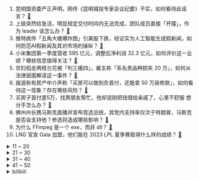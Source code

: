 1. 昆明国资委严正声明，网传《昆明城投专家会议纪要》不实，如何看待此谣言？ [:link:](https://www.zhihu.com/question/602731493)
2. 上级突然给急活，明显规定交付时间内无法完成，团队成员直接「开摆」，作为 leader 该怎么办？ [:link:](https://www.zhihu.com/question/600582451)
3. 推特疯传「五角大楼爆炸图」引美股下跌，经证实为人工智能生成假新闻，如何防范AI假新闻及其对市场的操纵？ [:link:](https://www.zhihu.com/question/602743877)
4. 小米集团第一季度营收 595 亿元，调整后净利润 32.3 亿元，如何评价这一业绩？哪些信息值得关注？ [:link:](https://www.zhihu.com/question/602792295)
5. 农妇掐走两枝兰花被「判三缓四」，雇主称「系名贵品种损失 20 万」，如何从法律层面解读这一事件？ [:link:](https://www.zhihu.com/question/602549638)
6. 报道称有房产中介声称「买房可以做到负首付，还能拿 50 万装修款」，如何看待这一现象？存在哪些风险？ [:link:](https://www.zhihu.com/question/602714378)
7. 买房子首付差5万，找男朋友帮忙，他却说刚把钱借给亲戚了，心里不舒服 想分手怎么办？ [:link:](https://www.zhihu.com/question/597857302)
8. 佛州州长携马斯克直播并宣布竞选总统，其党内支持率仅次于特朗普，马斯克是否会支持他？参选将造成哪些影响？ [:link:](https://www.zhihu.com/question/602780816)
9. 为什么 FFmpeg 是一个 exe，而非 dll？ [:link:](https://www.zhihu.com/question/602240002)
10. LNG 官宣 Gala 加盟，他们能在 2023 LPL 夏季赛取得什么样的成绩？ [:link:](https://www.zhihu.com/question/602821980)
<details>
<summary>11 ~ 20</summary>

11. 丰田首席科学家呼吁不要过早放弃燃油车，给混动车更长时间，网友调侃称「为啥要等你？」，透露了哪些信息？ [:link:](https://www.zhihu.com/question/602569158)
12. 如何看待说唱歌手「法老」将巡演收益 129 万元捐赠给志愿军老兵帮扶计划？他的说唱风格和水平是怎样的？ [:link:](https://www.zhihu.com/question/602746936)
13. 5000 元预算范围内，怎么选购性价比最高的滚筒洗衣机？ [:link:](https://www.zhihu.com/question/586587449)
14. 有没有什么性价比高的滚筒洗衣机品牌可以推荐？ [:link:](https://www.zhihu.com/question/589821575)
15. 买了 OLED 电视后，感觉和之前的电视使用体验有什么不同？ [:link:](https://www.zhihu.com/question/587024991)
16. 如何判断净水器的过滤效果，有没有相应的检测方法？ [:link:](https://www.zhihu.com/question/592802444)
17. 《三国演义》里，罗贯中是不是写出了一个“我孝庄”级别的bug? [:link:](https://www.zhihu.com/question/602240030)
18. 吉他标准定弦为什么是EADGBE？ [:link:](https://www.zhihu.com/question/22545049)
19. Kespa 发布杭州亚运会《英雄联盟》项目韩国队正式名单，将召回 JDG 双外援，如何评价这份名单？ [:link:](https://www.zhihu.com/question/602794807)
20. 假设给你一个亿，但代价是永远不能洗澡，你要怎么选? [:link:](https://www.zhihu.com/question/601957073)
</details>
<details>
<summary>21 ~ 30</summary>

21. 叮咚买菜从四川省和重庆市撤城，4 年亏损 123 亿元，该公司发展前景如何？ [:link:](https://www.zhihu.com/question/602556355)
22. 第一次去找男朋友他开车来接，第二次他叫我坐班车，我该生气吗？ [:link:](https://www.zhihu.com/question/597592040)
23. 假如你必须在水母阴姬、石观音、李莫愁、九难师太、枯梅师太和灭绝师太中选一个拜师（默认肯收），你怎么选？ [:link:](https://www.zhihu.com/question/557281607)
24. 如果油价和电价一致了，你会选择燃油车？还是纯电车？ [:link:](https://www.zhihu.com/question/600664423)
25. 电视剧《大时代》里丁蟹和他的儿子为什么一定要跳楼，跑路是否可行？ [:link:](https://www.zhihu.com/question/547944704)
26. Doinb 确认 2023 夏季赛将不会重回赛场，他是打算主播干到底了吗？ [:link:](https://www.zhihu.com/question/602637065)
27. 和男朋友异地恋，他让我辞职去他那边，我这边的工作也不错，是在国企上班，最近还有可能升职，我该怎么办？ [:link:](https://www.zhihu.com/question/600243387)
28. 快高考了很焦虑怎么办？你的考前仪式感是什么？ [:link:](https://www.zhihu.com/question/602560570)
29. 杭州亚运会《DOTA 2》项目候选名单公布，如何评价这批选手？ [:link:](https://www.zhihu.com/question/602726958)
30. 23 年 618 有哪些值得买的数码好物？ [:link:](https://www.zhihu.com/question/597409955)
</details>
<details>
<summary>31 ~ 40</summary>

31. 你们觉得什么是孤独呢？ [:link:](https://www.zhihu.com/question/601302195)
32. 你认为早上跑步好，还是晚上跑步好？ [:link:](https://www.zhihu.com/question/600514400)
33. 你们吃饺子都是蘸什么？ [:link:](https://www.zhihu.com/question/602737790)
34. 给孩子选择益生菌时，应该注意哪些事项？ [:link:](https://www.zhihu.com/question/540769389)
35. 职场中的「好学生困境」指什么？会给职人带来哪些危害？如何走出这种困境？ [:link:](https://www.zhihu.com/question/602703141)
36. 如何评价蔚来全新es6及其售价？ [:link:](https://www.zhihu.com/question/602859758)
37. 考研政治书需不需要买全? [:link:](https://www.zhihu.com/question/596386472)
38. 要怎么选择适合家庭使用的洗地机？ [:link:](https://www.zhihu.com/question/591266450)
39. 2023 年618 有什么性价比高的骨传导耳机值得推荐？ [:link:](https://www.zhihu.com/question/597471120)
40. 姚明不再兼任 CBA 公司董事长，徐济成任 CBA 公司董事长，如何评价这一变动？ [:link:](https://www.zhihu.com/question/602828169)
</details>
<details>
<summary>41 ~ 50</summary>

41. 计算机的哪些学科是被建议在本科阶段学掉的？ [:link:](https://www.zhihu.com/question/595969891)
42. 关于带花的诗句有哪些？ [:link:](https://www.zhihu.com/question/602506661)
43. 为什么王者疯狂出皮肤会被骂？玩家不买不就行了吗？ [:link:](https://www.zhihu.com/question/602118282)
44. 埃及文明比华夏文明要早多少年？ [:link:](https://www.zhihu.com/question/290319063)
45. 上班族，有什么智能家居产品推荐？ [:link:](https://www.zhihu.com/question/585678934)
46. 《塞尔达传说:旷野之息》为什么一百年前林克会输给盖侬？ [:link:](https://www.zhihu.com/question/341978852)
47. 如何评价《明日方舟》新玩法尖灭作战？ [:link:](https://www.zhihu.com/question/602444453)
48. 客厅和卧室铺地砖好还是铺地板好？如何根据风格选择地砖和地板？ [:link:](https://www.zhihu.com/question/594600342)
49. 该怎么教自己的孩子骑自行车？不知道是方法问题教不会，还是孩子学不会？ [:link:](https://www.zhihu.com/question/406912919)
50. 汉语如何解决"的"字重复的问题? [:link:](https://www.zhihu.com/question/592716552)
</details><details>
<summary>bilibili</summary>

</details>